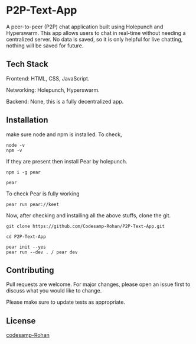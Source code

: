 # P2P-Text-App

A peer-to-peer (P2P) chat application built using Holepunch and Hyperswarm. This app allows users to chat in real-time without needing a centralized server. No data is saved, so it is only helpful for live chatting, nothing will be saved for future.

## Tech Stack

Frontend: HTML, CSS, JavaScript.

Networking: Holepunch, Hyperswarm.

Backend: None, this is a fully decentralized app.

## Installation

make sure node and npm is installed. To check,

```shell
node -v
npm -v
```

If they are present then install Pear by holepunch.

```shell
npm i -g pear

pear
```

To check Pear is fully working

```shell
pear run pear://keet
```

Now, after checking and installing all the above stuffs, clone the git.

```shell
git clone https://github.com/Codesamp-Rohan/P2P-Text-App.git

cd P2P-Text-App

pear init --yes
pear run --dev . / pear dev
```

## Contributing

Pull requests are welcome. For major changes, please open an issue first
to discuss what you would like to change.

Please make sure to update tests as appropriate.

## License

[codesamp-Rohan](https://github.com/codesamp-rohan)
